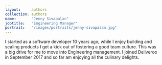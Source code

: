 ```yaml
---
layout:     authors
collection: authors
name:       "Jenny Sivapalan"
jobtitle:   "Engineering Manager"
portrait:   "/images/portraits/jenny-sivapalan.jpg"
---
```


I started as a software developer 10 years ago, while I enjoy building
and scaling products I get a kick out of fostering a good team culture.
This was a big drive for me to move into Engineering management. I joined
Deliveroo in September 2017 and so far am enjoying all the culinary delights.
